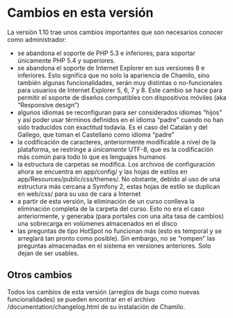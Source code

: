 # Cambios en esta versión

La versión 1.10 trae unos cambios importantes que son necesarios conocer como administrador:

* se abandona el soporte de PHP 5.3 e inferiores, para soportar únicamente PHP 5.4 y superiores.
* se abandona el soporte de Internet Explorer en sus versiones 8 e inferiores. Esto significa que no solo la apariencia de Chamilo, sino también algunas funcionalidades, serán muy distintas o no-funcionales para usuarios de Internet Explorer 5, 6, 7 y 8. Este cambio se hace para permitir el soporte de diseños compatibles con dispositivos móviles \(aka “Responsive design”\)
* algunos idiomas se reconfiguran para ser considerados idiomas “hijos” y así poder usar términos definidos en el idioma “padre” cuando no han sido traducidos con exactitud todavía. Es el caso del Catalán y del Gallego, que toman el Castellano como idioma “padre”
* la codificación de caracteres, anteriormente modificable a nivel de la plataforma, se restringe a _únicamente_ UTF-8, que es la codificación más común para todo lo que es lenguajes humanos
* la estructura de carpetas se modifica. Los archivos de configuración ahora se encuentra en app/config/ y las hojas de estilos en app/Resources/public/css/themes/. No obstante, debido al uso de una estructura más cercana a Symfony 2, estas hojas de estilo se duplican en web/css/ para su uso de cara a Internet
* a partir de esta versión, la eliminación de un curso conlleva la eliminación completa de la carpeta del curso. Esto no era el caso anteriormente, y generaba \(para portales con una alta tasa de cambios\) una sobrecarga en volúmenes almacenados en el disco
* las preguntas de tipo HotSpot no funcionan más \(esto es temporal y se arreglará tan pronto como posible\). Sin embargo, no se “rompen” las preguntas almacenadas en el sistema en versiones anteriores. Solo dejan de ser usables.

## Otros cambios <a id="otros-cambios"></a>

Todos los cambios de esta versión \(arreglos de bugs como nuevas funcionalidades\) se pueden encontrar en el archivo /documentation/changelog.html de su instalación de Chamilo.

